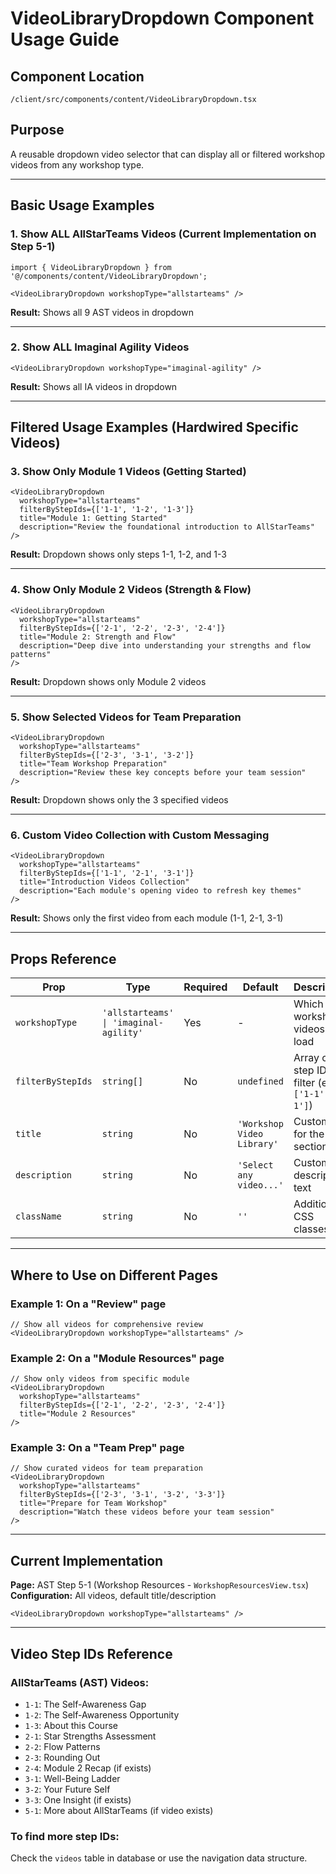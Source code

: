 # VideoLibraryDropdown Component Usage Guide

## Component Location
`/client/src/components/content/VideoLibraryDropdown.tsx`

## Purpose
A reusable dropdown video selector that can display all or filtered workshop videos from any workshop type.

---

## Basic Usage Examples

### 1. Show ALL AllStarTeams Videos (Current Implementation on Step 5-1)
```tsx
import { VideoLibraryDropdown } from '@/components/content/VideoLibraryDropdown';

<VideoLibraryDropdown workshopType="allstarteams" />
```
**Result:** Shows all 9 AST videos in dropdown

---

### 2. Show ALL Imaginal Agility Videos
```tsx
<VideoLibraryDropdown workshopType="imaginal-agility" />
```
**Result:** Shows all IA videos in dropdown

---

## Filtered Usage Examples (Hardwired Specific Videos)

### 3. Show Only Module 1 Videos (Getting Started)
```tsx
<VideoLibraryDropdown 
  workshopType="allstarteams" 
  filterByStepIds={['1-1', '1-2', '1-3']}
  title="Module 1: Getting Started"
  description="Review the foundational introduction to AllStarTeams"
/>
```
**Result:** Dropdown shows only steps 1-1, 1-2, and 1-3

---

### 4. Show Only Module 2 Videos (Strength & Flow)
```tsx
<VideoLibraryDropdown 
  workshopType="allstarteams" 
  filterByStepIds={['2-1', '2-2', '2-3', '2-4']}
  title="Module 2: Strength and Flow"
  description="Deep dive into understanding your strengths and flow patterns"
/>
```
**Result:** Dropdown shows only Module 2 videos

---

### 5. Show Selected Videos for Team Preparation
```tsx
<VideoLibraryDropdown 
  workshopType="allstarteams" 
  filterByStepIds={['2-3', '3-1', '3-2']}
  title="Team Workshop Preparation"
  description="Review these key concepts before your team session"
/>
```
**Result:** Dropdown shows only the 3 specified videos

---

### 6. Custom Video Collection with Custom Messaging
```tsx
<VideoLibraryDropdown 
  workshopType="allstarteams" 
  filterByStepIds={['1-1', '2-1', '3-1']}
  title="Introduction Videos Collection"
  description="Each module's opening video to refresh key themes"
/>
```
**Result:** Shows only the first video from each module (1-1, 2-1, 3-1)

---

## Props Reference

| Prop | Type | Required | Default | Description |
|------|------|----------|---------|-------------|
| `workshopType` | `'allstarteams' \| 'imaginal-agility'` | Yes | - | Which workshop's videos to load |
| `filterByStepIds` | `string[]` | No | `undefined` | Array of step IDs to filter (e.g., `['1-1', '2-1']`) |
| `title` | `string` | No | `'Workshop Video Library'` | Custom title for the section |
| `description` | `string` | No | `'Select any video...'` | Custom description text |
| `className` | `string` | No | `''` | Additional CSS classes |

---

## Where to Use on Different Pages

### Example 1: On a "Review" page
```tsx
// Show all videos for comprehensive review
<VideoLibraryDropdown workshopType="allstarteams" />
```

### Example 2: On a "Module Resources" page
```tsx
// Show only videos from specific module
<VideoLibraryDropdown 
  workshopType="allstarteams" 
  filterByStepIds={['2-1', '2-2', '2-3', '2-4']}
  title="Module 2 Resources"
/>
```

### Example 3: On a "Team Prep" page
```tsx
// Show curated videos for team preparation
<VideoLibraryDropdown 
  workshopType="allstarteams" 
  filterByStepIds={['2-3', '3-1', '3-2', '3-3']}
  title="Prepare for Team Workshop"
  description="Watch these videos before your team session"
/>
```

---

## Current Implementation

**Page:** AST Step 5-1 (Workshop Resources - `WorkshopResourcesView.tsx`)  
**Configuration:** All videos, default title/description
```tsx
<VideoLibraryDropdown workshopType="allstarteams" />
```

---

## Video Step IDs Reference

### AllStarTeams (AST) Videos:
- `1-1`: The Self-Awareness Gap
- `1-2`: The Self-Awareness Opportunity  
- `1-3`: About this Course
- `2-1`: Star Strengths Assessment
- `2-2`: Flow Patterns
- `2-3`: Rounding Out
- `2-4`: Module 2 Recap (if exists)
- `3-1`: Well-Being Ladder
- `3-2`: Your Future Self
- `3-3`: One Insight (if exists)
- `5-1`: More about AllStarTeams (if video exists)

### To find more step IDs:
Check the `videos` table in database or use the navigation data structure.
